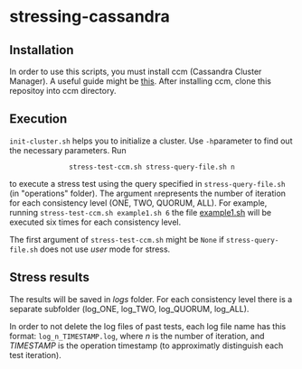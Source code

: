 # stressing-cassandra
## Installation
In order to use this scripts, you must install ccm (Cassandra Cluster Manager). A useful guide might be [this](https://academy.datastax.com/planet-cassandra/getting-started-with-ccm-cassandra-cluster-manager).
After installing ccm, clone this repositoy into ccm directory.
## Execution
`init-cluster.sh` helps you to initialize a cluster. Use `-h`parameter to find out the necessary parameters.
Run 
<center>

 `stress-test-ccm.sh stress-query-file.sh n`

</center> 

to execute a stress test using the query specified in `stress-query-file.sh` (in "operations" folder). The argument `n`represents the number of iteration for each consistency level (ONE, TWO, QUORUM, ALL). For example, running `stress-test-ccm.sh example1.sh 6` the file [example1.sh](operations/example1.sh) will be executed six times for each consistency level.

The first argument of `stress-test-ccm.sh` might be `None` if `stress-query-file.sh` does not use *user* mode for stress.

## Stress results
The results will be saved in *logs* folder. For each consistency level there is a separate subfolder (log_ONE, log_TWO, log_QUORUM, log_ALL).

In order to not delete the log files of past tests, each log file name has this format: `log_n_TIMESTAMP.log`, where *n* is the number of iteration, and *TIMESTAMP* is the operation timestamp (to approximatly distinguish each test iteration).